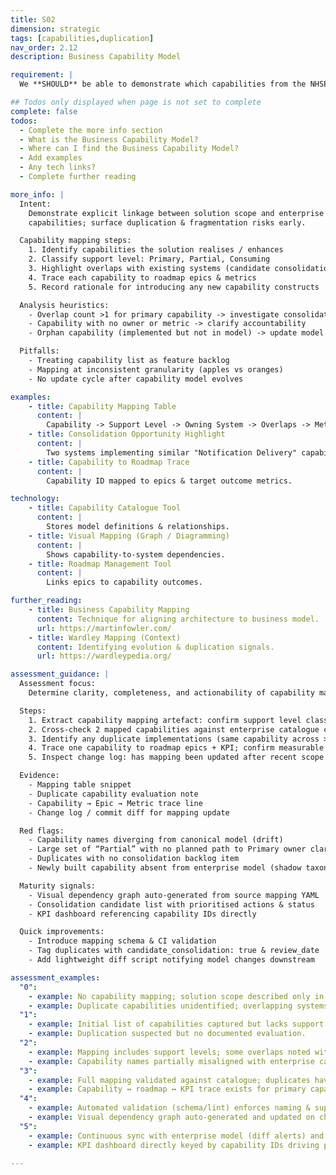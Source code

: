 ```yaml
---
title: S02
dimension: strategic
tags: [capabilities,duplication]
nav_order: 2.12
description: Business Capability Model

requirement: |
  We **SHOULD** be able to demonstrate which capabilities from the NHSE Business Capability Model the solution is realising, and any potential duplication identified.

## Todos only displayed when page is not set to complete
complete: false
todos:
  - Complete the more info section
  - What is the Business Capability Model? 
  - Where can I find the Business Capability Model?
  - Add examples
  - Any tech links?
  - Complete further reading

more_info: |
  Intent:
    Demonstrate explicit linkage between solution scope and enterprise business
    capabilities; surface duplication & fragmentation risks early.

  Capability mapping steps:
    1. Identify capabilities the solution realises / enhances
    2. Classify support level: Primary, Partial, Consuming
    3. Highlight overlaps with existing systems (candidate consolidation)
    4. Trace each capability to roadmap epics & metrics
    5. Record rationale for introducing any new capability constructs

  Analysis heuristics:
    - Overlap count >1 for primary capability -> investigate consolidation
    - Capability with no owner or metric -> clarify accountability
    - Orphan capability (implemented but not in model) -> update model or retire

  Pitfalls:
    - Treating capability list as feature backlog
    - Mapping at inconsistent granularity (apples vs oranges)
    - No update cycle after capability model evolves

examples: 
    - title: Capability Mapping Table
      content: |
        Capability -> Support Level -> Owning System -> Overlaps -> Metric.
    - title: Consolidation Opportunity Highlight
      content: |
        Two systems implementing similar "Notification Delivery" capability.
    - title: Capability to Roadmap Trace
      content: |
        Capability ID mapped to epics & target outcome metrics.

technology:
    - title: Capability Catalogue Tool
      content: |
        Stores model definitions & relationships.
    - title: Visual Mapping (Graph / Diagramming)
      content: |
        Shows capability-to-system dependencies.
    - title: Roadmap Management Tool
      content: |
        Links epics to capability outcomes.

further_reading:
    - title: Business Capability Mapping
      content: Technique for aligning architecture to business model.
      url: https://martinfowler.com/
    - title: Wardley Mapping (Context)
      content: Identifying evolution & duplication signals.
      url: https://wardleypedia.org/

assessment_guidance: |
  Assessment focus:
    Determine clarity, completeness, and actionability of capability mapping plus proactive identification of duplication / fragmentation.

  Steps:
    1. Extract capability mapping artefact: confirm support level classification (Primary/Partial/Consuming) and ownership fields populated.
    2. Cross-check 2 mapped capabilities against enterprise catalogue canonical names & versions.
    3. Identify any duplicate implementations (same capability across >=2 systems): verify consolidation analysis or rationale to retain.
    4. Trace one capability to roadmap epics + KPI; confirm measurable outcome exists.
    5. Inspect change log: has mapping been updated after recent scope or model changes?

  Evidence:
    - Mapping table snippet
    - Duplicate capability evaluation note
    - Capability → Epic → Metric trace line
    - Change log / commit diff for mapping update

  Red flags:
    - Capability names diverging from canonical model (drift)
    - Large set of “Partial” with no planned path to Primary owner clarity
    - Duplicates with no consolidation backlog item
    - Newly built capability absent from enterprise model (shadow taxonomy)

  Maturity signals:
    - Visual dependency graph auto-generated from source mapping YAML
    - Consolidation candidate list with prioritised actions & status
    - KPI dashboard referencing capability IDs directly

  Quick improvements:
    - Introduce mapping schema & CI validation
    - Tag duplicates with candidate_consolidation: true & review_date
    - Add lightweight diff script notifying model changes downstream

assessment_examples:
  "0":
    - example: No capability mapping; solution scope described only in feature terms.
    - example: Duplicate capabilities unidentified; overlapping systems proliferate.
  "1":
    - example: Initial list of capabilities captured but lacks support level classification or ownership.
    - example: Duplication suspected but no documented evaluation.
  "2":
    - example: Mapping includes support levels; some overlaps noted without consolidation plan.
    - example: Capability names partially misaligned with enterprise catalogue.
  "3":
    - example: Full mapping validated against catalogue; duplicates have recorded consolidation analysis & next steps.
    - example: Capability ↔ roadmap ↔ KPI trace exists for primary capabilities.
  "4":
    - example: Automated validation (schema/lint) enforces naming & support level consistency; consolidation backlog progressing.
    - example: Visual dependency graph auto-generated and updated on changes.
  "5":
    - example: Continuous sync with enterprise model (diff alerts) and proactive consolidation proposals accepted.
    - example: KPI dashboard directly keyed by capability IDs driving prioritisation.

---
```

